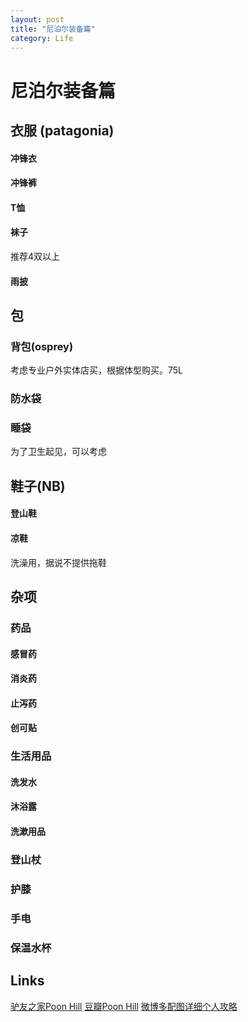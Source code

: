 ```yaml
---
layout: post
title: "尼泊尔装备篇"
category: Life
---
```


# 尼泊尔装备篇

## 衣服 (patagonia)
#### 冲锋衣
#### 冲锋裤
#### T恤
#### 袜子
推荐4双以上
#### 雨披

## 包
### 背包(osprey)
考虑专业户外实体店买，根据体型购买。75L
### 防水袋
### 睡袋
为了卫生起见，可以考虑

## 鞋子(NB)
#### 登山鞋
#### 凉鞋
洗澡用，据说不提供拖鞋

## 杂项
### 药品
#### 感冒药
#### 消炎药
#### 止泻药
#### 创可贴

### 生活用品
####  洗发水
#### 沐浴露
#### 洗漱用品

### 登山杖

### 护膝

### 手电

### 保温水杯


## Links
[驴友之家Poon Hill](http://www.hikershome.com/thread-15310-1-1.html)
[豆瓣Poon Hill](https://www.douban.com/group/topic/43453352/)
[微博多配图详细个人攻略](http://weibo.com/p/1001603801422318699644?coo=1&c=spr_qdhz_bd_360dh_weibo_zmt)